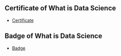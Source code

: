 ## Certificate of What is Data Science
* [Certificate](https://www.coursera.org/account/accomplishments/verify/LX8YU9JPEQRE)
## Badge of What is Data Science
* [Badge](https://www.credly.com/badges/70eb69d0-e767-47d4-b0ec-c462da398ad5)
